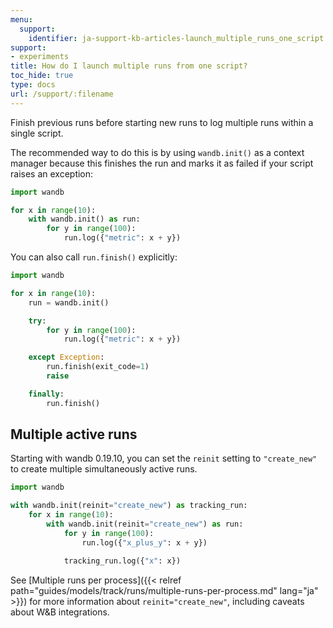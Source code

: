 ```yaml
---
menu:
  support:
    identifier: ja-support-kb-articles-launch_multiple_runs_one_script
support:
- experiments
title: How do I launch multiple runs from one script?
toc_hide: true
type: docs
url: /support/:filename
---
```


Finish previous runs before starting new runs to log multiple runs within
a single script.

The recommended way to do this is by using `wandb.init()` as a context manager
because this finishes the run and marks it as failed if your script raises an
exception:

```python
import wandb

for x in range(10):
    with wandb.init() as run:
        for y in range(100):
            run.log({"metric": x + y})
```

You can also call `run.finish()` explicitly:

```python
import wandb

for x in range(10):
    run = wandb.init()

    try:
        for y in range(100):
            run.log({"metric": x + y})

    except Exception:
        run.finish(exit_code=1)
        raise

    finally:
        run.finish()
```

## Multiple active runs

Starting with wandb 0.19.10, you can set the `reinit` setting to `"create_new"`
to create multiple simultaneously active runs.


```python
import wandb

with wandb.init(reinit="create_new") as tracking_run:
    for x in range(10):
        with wandb.init(reinit="create_new") as run:
            for y in range(100):
                run.log({"x_plus_y": x + y})

            tracking_run.log({"x": x})
```

See [Multiple runs per process]({{< relref path="guides/models/track/runs/multiple-runs-per-process.md" lang="ja" >}})
for more information about `reinit="create_new"`, including caveats about W&B
integrations.